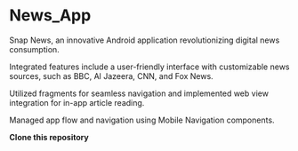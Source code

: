 # News_App

 Snap News, an innovative Android application revolutionizing digital news consumption.

 Integrated features include a user-friendly interface with customizable news sources, such as BBC, Al Jazeera, CNN, and Fox News. 

 Utilized fragments for seamless navigation and implemented web view integration for in-app article reading.

 Managed app flow and navigation using Mobile Navigation components.

 **Clone this repository**
 
